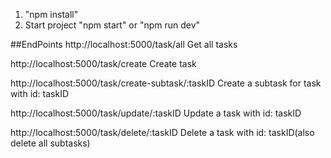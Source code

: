 1. "npm install"
2. Start project "npm start" or "npm run dev"

##EndPoints
http://localhost:5000/task/all Get all tasks

http://localhost:5000/task/create Create task

http://localhost:5000/task/create-subtask/:taskID Create a subtask for task with id: taskID

http://localhost:5000/task/update/:taskID Update a task with id: taskID

http://localhost:5000/task/delete/:taskID Delete a task with id: taskID(also delete all subtasks)
